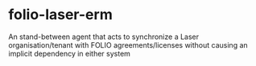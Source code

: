 # folio-laser-erm
An stand-between agent that acts to synchronize a Laser organisation/tenant with FOLIO agreements/licenses without causing an implicit dependency in either system
